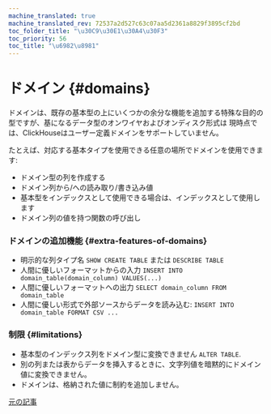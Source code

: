 ```yaml
---
machine_translated: true
machine_translated_rev: 72537a2d527c63c07aa5d2361a8829f3895cf2bd
toc_folder_title: "\u30C9\u30E1\u30A4\u30F3"
toc_priority: 56
toc_title: "\u6982\u8981"
---
```


# ドメイン {#domains}

ドメインは、既存の基本型の上にいくつかの余分な機能を追加する特殊な目的の型ですが、基になるデータ型のオンワイヤおよびオンディスク形式は 現時点では、ClickHouseはユーザー定義ドメインをサポートしていません。

たとえば、対応する基本タイプを使用できる任意の場所でドメインを使用できます:

-   ドメイン型の列を作成する
-   ドメイン列から/への読み取り/書き込み値
-   基本型をインデックスとして使用できる場合は、インデックスとして使用します
-   ドメイン列の値を持つ関数の呼び出し

### ドメインの追加機能 {#extra-features-of-domains}

-   明示的な列タイプ名 `SHOW CREATE TABLE` または `DESCRIBE TABLE`
-   人間に優しいフォーマットからの入力 `INSERT INTO domain_table(domain_column) VALUES(...)`
-   人間に優しいフォーマットへの出力 `SELECT domain_column FROM domain_table`
-   人間に優しい形式で外部ソースからデータを読み込む: `INSERT INTO domain_table FORMAT CSV ...`

### 制限 {#limitations}

-   基本型のインデックス列をドメイン型に変換できません `ALTER TABLE`.
-   別の列または表からデータを挿入するときに、文字列値を暗黙的にドメイン値に変換できません。
-   ドメインは、格納された値に制約を追加しません。

[元の記事](https://clickhouse.com/docs/en/data_types/domains/overview) <!--hide-->
